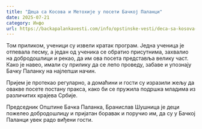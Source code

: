 ```yaml
---
title: "Деца са Косова и Метохије у посети Бачкој Паланци"
date: 2025-07-21
category: Инфо
url: https://backapalankavesti.com/info/opstinske-vesti/deca-sa-kosova-i-metohije-u-poseti-backoj-palanci/
---
```


Том приликом, ученици су извели кратак програм. Једна ученица је отпевала песму, а један од ученика се обратио присутнима, захвалио на добродошлици и рекао, да им ова посета представља велику част. Како је навео, имали су прилику да се лепо проведу, забаве и упознају Бачку Паланку на најлепши начин.

Пријем је протекао регуларно, а домаћини и гости су изразили жељу да овакве посете постану пракса, како би се пружила подршка младима из различитих крајева Србије.

Председник Општине Бачка Паланка, Бранислав Шушница је деци пожелео добродошлицу и пријатан боравак и поручио им, да су у Бачкој Паланци увек радо виђени гости.
